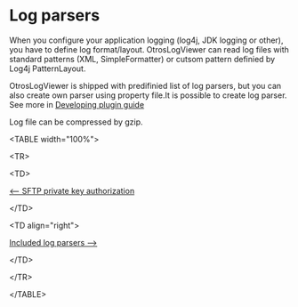 # Log parsers #

When you configure your application logging (log4j, JDK logging or other), you have to define log format/layout. OtrosLogViewer can read log files with standard patterns (XML, SimpleFormatter) or cutsom pattern definied by Log4j PatternLayout.

OtrosLogViewer is shipped with predifinied list of log parsers, but you can also create own parser using property file.It is possible to create log parser. See more in [Developing plugin guide](ImplementLogImporter.md)

Log file can be compressed by gzip.



<a href='Hidden comment: next/prev'></a>


&lt;TABLE width="100%"&gt;



&lt;TR&gt;



&lt;TD&gt;

[<-- SFTP private key authorization](SftpAuthPubKey.md)


&lt;/TD&gt;



&lt;TD align="right"&gt;

[Included log parsers -->](IncludedLogParsers.md)


&lt;/TD&gt;



&lt;/TR&gt;



&lt;/TABLE&gt;

